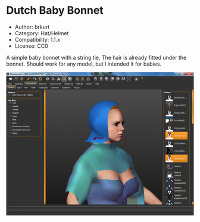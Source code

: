 # Dutch Baby Bonnet

* Author: brkurt
* Category: Hat/Helmet
* Compatibility: 1.1.x
* License: CC0

A simple baby bonnet with a string tie. The hair is already fitted under the bonnet. Should work for any model, but I intended it for babies. 

![Example](dutchBonnet1MHGUI.png)

